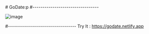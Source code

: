 #   G o D a t e :p 
#---------------------------------

![image](https://github.com/ramizairi/GoDate-p/assets/121579805/6e25734b-1033-435c-9038-109df62e41a8)

#----------------------------------
 Try It : https://godate.netlify.app

